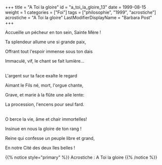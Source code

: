 +++
title = "A Toi la gloire"
id = "a_toi_la_gloire_13"
date = 1999-08-15
weight = 1
categories = ["Foi"]
tags = ["philosophie", "1999", "acrostiche"]
acrostiche = "A Toi la gloire"
LastModifierDisplayName = "Barbara Post"
+++

Accueille un pécheur en ton sein, Sainte Mère !

Ta splendeur allume une si grande paix,

Offrant tout l'espoir immense sous ton dais

Immaculé, vif, le chant se fait lumière...

 \
L'argent sur ta face exalte le regard

Aimant le Fils né, mort, l'orgue chante,

Grave, et marie à la flûte une aile lente:

La procession, l'encens pour seul fard.

 \
O berce la vie, âme et chair immortelles!

Insinue en nous la gloire de ton rang !

Reine qui confesse un peuple libre et grand,

En notre Cité des deux îles belles !

{{% notice style="primary" %}}
Acrostiche : A Toi la gloire
{{% /notice %}}
